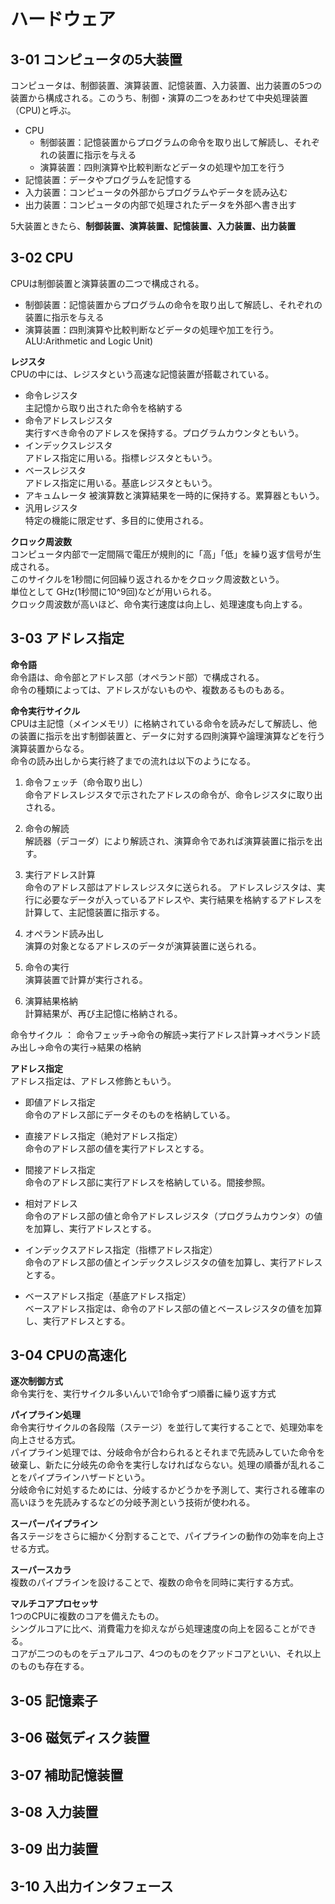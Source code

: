 # ハードウェア

## 3-01 コンピュータの5大装置

コンピュータは、制御装置、演算装置、記憶装置、入力装置、出力装置の5つの装置から構成される。このうち、制御・演算の二つをあわせて中央処理装置（CPU)と呼ぶ。

* CPU
  * 制御装置：記憶装置からプログラムの命令を取り出して解読し、それぞれの装置に指示を与える
  * 演算装置：四則演算や比較判断などデータの処理や加工を行う
* 記憶装置：データやプログラムを記憶する
* 入力装置：コンピュータの外部からプログラムやデータを読み込む
* 出力装置：コンピュータの内部で処理されたデータを外部へ書き出す

5大装置ときたら、**制御装置、演算装置、記憶装置、入力装置、出力装置**


## 3-02 CPU

CPUは制御装置と演算装置の二つで構成される。  

* 制御装置：記憶装置からプログラムの命令を取り出して解読し、それぞれの装置に指示を与える
* 演算装置：四則演算や比較判断などデータの処理や加工を行う。ALU:Arithmetic and Logic Unit)

**レジスタ**  
CPUの中には、レジスタという高速な記憶装置が搭載されている。

* 命令レジスタ  
  主記憶から取り出された命令を格納する
* 命令アドレスレジスタ  
  実行すべき命令のアドレスを保持する。プログラムカウンタともいう。
* インデックスレジスタ  
  アドレス指定に用いる。指標レジスタともいう。
* ベースレジスタ  
  アドレス指定に用いる。基底レジスタともいう。
* アキュムレータ
  被演算数と演算結果を一時的に保持する。累算器ともいう。
* 汎用レジスタ  
  特定の機能に限定せず、多目的に使用される。

**クロック周波数**  
コンピュータ内部で一定間隔で電圧が規則的に「高」「低」を繰り返す信号が生成される。  
このサイクルを1秒間に何回繰り返されるかをクロック周波数という。  
単位として GHz(1秒間に10^9回)などが用いられる。  
クロック周波数が高いほど、命令実行速度は向上し、処理速度も向上する。


## 3-03 アドレス指定

**命令語**  
命令語は、命令部とアドレス部（オペランド部）で構成される。  
命令の種類によっては、アドレスがないものや、複数あるものもある。  

**命令実行サイクル**  
CPUは主記憶（メインメモリ）に格納されている命令を読みだして解読し、他の装置に指示を出す制御装置と、データに対する四則演算や論理演算などを行う演算装置からなる。  
命令の読み出しから実行終了までの流れは以下のようになる。

1. 命令フェッチ（命令取り出し）  
  命令アドレスレジスタで示されたアドレスの命令が、命令レジスタに取り出される。

2. 命令の解読  
  解読器（デコーダ）により解読され、演算命令であれば演算装置に指示を出す。  

3. 実行アドレス計算  
  命令のアドレス部はアドレスレジスタに送られる。
  アドレスレジスタは、実行に必要なデータが入っているアドレスや、実行結果を格納するアドレスを計算して、主記憶装置に指示する。

4. オペランド読み出し  
  演算の対象となるアドレスのデータが演算装置に送られる。

5. 命令の実行  
  演算装置で計算が実行される。

6. 演算結果格納  
  計算結果が、再び主記憶に格納される。

命令サイクル ： 命令フェッチ→命令の解読→実行アドレス計算→オペランド読み出し→命令の実行→結果の格納

**アドレス指定**  
アドレス指定は、アドレス修飾ともいう。

* 即値アドレス指定  
  命令のアドレス部にデータそのものを格納している。

* 直接アドレス指定（絶対アドレス指定）  
  命令のアドレス部の値を実行アドレスとする。

* 間接アドレス指定  
  命令のアドレス部に実行アドレスを格納している。間接参照。

* 相対アドレス  
  命令のアドレス部の値と命令アドレスレジスタ（プログラムカウンタ）の値を加算し、実行アドレスとする。

* インデックスアドレス指定（指標アドレス指定）  
  命令のアドレス部の値とインデックスレジスタの値を加算し、実行アドレスとする。

* ベースアドレス指定（基底アドレス指定）  
  ベースアドレス指定は、命令のアドレス部の値とベースレジスタの値を加算し、実行アドレスとする。

## 3-04 CPUの高速化

**逐次制御方式**  
命令実行を、実行サイクル多いんいで1命令ずつ順番に繰り返す方式

**パイプライン処理**  
命令実行サイクルの各段階（ステージ）を並行して実行することで、処理効率を向上させる方式。  
パイプライン処理では、分岐命令が合わられるとそれまで先読みしていた命令を破棄し、新たに分岐先の命令を実行しなければならない。処理の順番が乱れることをパイプラインハザードという。  
分岐命令に対処するためには、分岐するかどうかを予測して、実行される確率の高いほうを先読みするなどの分岐予測という技術が使われる。

**スーパーパイプライン**  
各ステージをさらに細かく分割することで、パイプラインの動作の効率を向上させる方式。

**スーパースカラ**  
複数のパイプラインを設けることで、複数の命令を同時に実行する方式。

**マルチコアプロセッサ**  
1つのCPUに複数のコアを備えたもの。  
シングルコアに比べ、消費電力を抑えながら処理速度の向上を図ることができる。  
コアが二つのものをデュアルコア、4つのものをクアッドコアといい、それ以上のものも存在する。  

## 3-05 記憶素子

## 3-06 磁気ディスク装置

## 3-07 補助記憶装置

## 3-08 入力装置

## 3-09 出力装置

## 3-10 入出力インタフェース